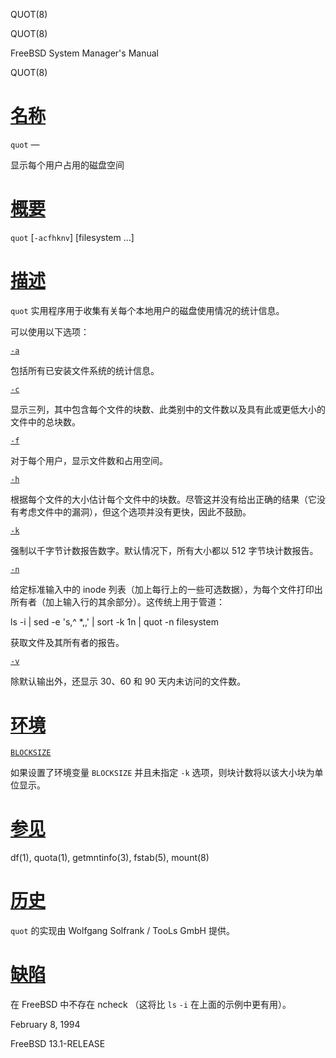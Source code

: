   QUOT(8)  

QUOT(8)

FreeBSD System Manager's Manual

QUOT(8)

[名称](#__u540D___u79F0_)
=======================

`quot` —

显示每个用户占用的磁盘空间

[概要](#__u6982___u8981_)
=======================

`quot` \[`-acfhknv`\] \[filesystem ...\]

[描述](#__u63CF___u8FF0_)
=======================

`quot` 实用程序用于收集有关每个本地用户的磁盘使用情况的统计信息。

可以使用以下选项：

[`-a`](#a)

包括所有已安装文件系统的统计信息。

[`-c`](#c)

显示三列，其中包含每个文件的块数、此类别中的文件数以及具有此或更低大小的文件中的总块数。

[`-f`](#f)

对于每个用户，显示文件数和占用空间。

[`-h`](#h)

根据每个文件的大小估计每个文件中的块数。尽管这并没有给出正确的结果（它没有考虑文件中的漏洞），但这个选项并没有更快，因此不鼓励。

[`-k`](#k)

强制以千字节计数报告数字。默认情况下，所有大小都以 512 字节块计数报告。

[`-n`](#n)

给定标准输入中的 inode 列表（加上每行上的一些可选数据），为每个文件打印出所有者（加上输入行的其余部分）。这传统上用于管道：

ls -i | sed -e 's,^ \*,,' | sort -k 1n | quot -n filesystem 

获取文件及其所有者的报告。

[`-v`](#v)

除默认输出外，还显示 30、60 和 90 天内未访问的文件数。

[环境](#__u73AF___u5883_)
=======================

[`BLOCKSIZE`](#BLOCKSIZE)

如果设置了环境变量 `BLOCKSIZE` 并且未指定 `-k` 选项，则块计数将以该大小块为单位显示。

[参见](#__u53C2___u89C1_)
=======================

df(1), quota(1), getmntinfo(3), fstab(5), mount(8)

[历史](#__u5386___u53F2_)
=======================

`quot` 的实现由 Wolfgang Solfrank / TooLs GmbH 提供。

[缺陷](#__u7F3A___u9677_)
=======================

在 FreeBSD 中不存在 ncheck （这将比 `ls` `-i` 在上面的示例中更有用）。

February 8, 1994

FreeBSD 13.1-RELEASE